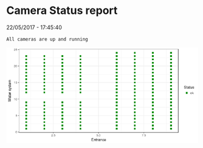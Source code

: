 Camera Status report
================
22/05/2017 - 17:45:40

    All cameras are up and running

![](camreport_files/figure-markdown_github/unnamed-chunk-2-1.png)
